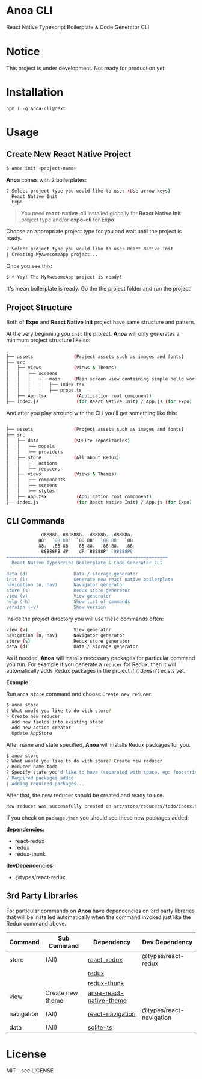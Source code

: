# Anoa CLI

React Native Typescript Boilerplate & Code Generator CLI

# Notice

This project is under development. Not ready for production yet.

# Installation

```
npm i -g anoa-cli@next
```

# Usage

## Create New React Native Project

```bash
$ anoa init <project-name>
```

**Anoa** comes with 2 boilerplates:

```bash
? Select project type you would like to use: (Use arrow keys)
  React Native Init
  Expo
```

> You need **react-native-cli** installed globally for **React Native Init** project type and/or **expo-cli** for **Expo**.

Choose an appropriate project type for you and wait until the project is ready.

```bash
? Select project type you would like to use: React Native Init
| Creating MyAwesomeApp project...
```

Once you see this:

```bash
$ √ Yay! The MyAwesomeApp project is ready!
```

It's mean boilerplate is ready. Go the the project folder and run the project!

## Project Structure

Both of **Expo** and **React Native Init** project have same structure and pattern.

At the very beginning you `init` the project, **Anoa** will only generates a minimum project structure like so:

```bash
.
├── assets               (Project assets such as images and fonts)
├── src
│   ├── views            (Views & Themes)
│   │   ├── screens
│   │   │   ├── main     (Main screen view containing simple hello world view)
│   │   │   │   ├── index.tsx
│   │   │   │   ├── props.ts
│   ├── App.tsx           (Application root component)
├── index.js              (for React Native Init) / App.js (for Expo)
```

And after you play arround with the CLI you'll get something like this:

```bash
.
├── assets               (Project assets such as images and fonts)
├── src
│   ├── data             (SQLite repositories)
│   │   ├── models
│   │   ├── providers
│   ├── store            (All about Redux)
│   │   ├── actions
│   │   ├── reducers
│   ├── views            (Views & Themes)
│   │   ├── components
│   │   ├── screens
│   │   ├── styles
│   ├── App.tsx           (Application root component)
├── index.js              (for React Native Init) / App.js (for Expo)
```

## CLI Commands

```bash
            .d8888b. 88d888b. .d8888b. .d8888b.
            88'  `88 88'  `88 88'  `88 88'  `88
            88.  .88 88    88 88.  .88 88.  .88
             88888P8 dP    dP `88888P' `88888P8
============================================================
  React Native Typescript Boilerplate & Code Generator CLI

data (d)                 Data / storage generator
init (i)                 Generate new react native boilerplate
navigation (n, nav)      Navigator generator
store (s)                Redux store generator
view (v)                 View generator
help (-h)                Show list of commands
version (-v)             Show version
```

Inside the project directory you will use these commands often:

```bash
view (v)                 View generator
navigation (n, nav)      Navigator generator
store (s)                Redux store generator
data (d)                 Data / storage generator
```

As if needed, **Anoa** will installs necessary packages for particular command you run.
For example if you generate a `reducer` for Redux, then it
will automatically adds Redux packages in the project if it doesn't exists yet.

**Example:**

Run `anoa store` command and choose `Create new reducer`:

```bash
$ anoa store
? What would you like to do with store?
> Create new reducer
  Add new fields into existing state
  Add new action creator
  Update AppStore
```

After name and state specified, **Anoa** will installs Redux packages for you.

```bash
$ anoa store
? What would you like to do with store? Create new reducer
? Reducer name todo
? Specify state you'd like to have (separated with space, eg: foo:string='some value' bar:number=26), or leave it blank thus we will generate example for you: tasks:string[] completedTasks:string[]
√ Required packages added.
| Adding required packages...
```

After that, the new reducer should be created and ready to use.

```bash
New reducer was successfully created on src/store/reducers/todo/index.ts
```

If you check on `package.json` you should see these new packages added:

**dependencies:**

- react-redux
- redux
- redux-thunk

**devDependencies:**

- @types/react-redux

## 3rd Party Libraries

For particular commands on **Anoa** have dependencies on 3rd party libraries that will be installed automatically when the command invoked just like the Redux command above.

| Command    | Sub Command      | Dependency                                                                     | Dev Dependency          |
| ---------- | ---------------- | ------------------------------------------------------------------------------ | ----------------------- |
| store      | (All)            | [react-redux](https://react-redux.js.org/)                                     | @types/react-redux      |
|            |                  | [redux](https://redux.js.org/)                                                 |                         |
|            |                  | [redux-thunk](https://github.com/reduxjs/redux-thunk)                          |                         |
| view       | Create new theme | [anoa-react-native-theme](https://github.com/anoaland/anoa-react-native-theme) |                         |
| navigation | (All)            | [react-navigation](https://reactnavigation.org/)                               | @types/react-navigation |
| data       | (All)            | [sqlite-ts](https://github.com/budiadiono/sqlite-ts)                           |                         |

# License

MIT - see LICENSE
